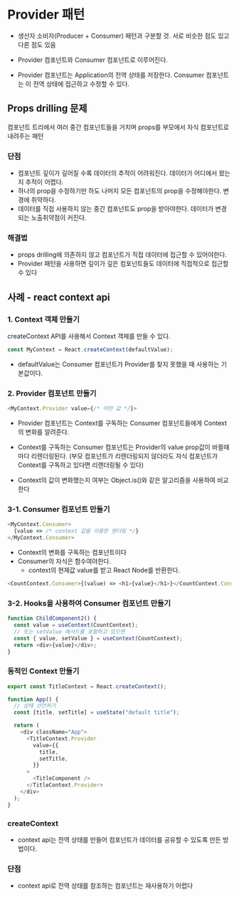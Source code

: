 # Provider 패턴

- 생산자 소비자(Producer + Consumer) 패턴과 구분할 것. 서로 비슷한 점도 있고 다른 점도 있음

- Provider 컴포넌트와 Consumer 컴포넌트로 이루어진다.

- Provider 컴포넌트는 Application의 전역 상태를 저장한다. Consumer 컴포넌트는 이 전역 상태에 접근하고 수정할 수 있다.

## Props drilling 문제

컴포넌트 트리에서 여러 중간 컴포넌트들을 거치며 props를 부모에서 자식 컴포넌트로 내려주는 패턴

### 단점

- 컴포넌트 깊이가 깊어질 수록 데이터의 추적이 어려워진다. 데이터가 어디에서 왔는지 추적이 어렵다.
- 하나의 prop을 수정하기만 하도 나머지 모든 컴포넌트의 prop을 수정해야한다. 변경에 취약하다.
- 데이터를 직접 사용하지 않는 중간 컴포넌트도 prop을 받아야한다. 데이터가 변경되는 노출취약점이 커진다.

### 해결법

- props drilling에 의존하지 않고 컴포넌트가 직접 데이터에 접근할 수 있어야한다.
- Provider 패턴을 사용하면 깊이가 깊은 컴포넌트들도 데이터에 직접적으로 접근할 수 있다

## 사례 - react context api

### 1. Context 객체 만들기

createContext API를 사용해서 Context 객체를 만들 수 있다.

```js
const MyContext = React.createContext(defaultValue);
```

- defaultValue는 Consumer 컴포넌트가 Provider를 찾지 못했을 때 사용하는 기본값이다.

### 2. Provider 컴포넌트 만들기

```js
<MyContext.Provider value={/* 어떤 값 */}>
```

- Provider 컴포넌트는 Context를 구독하는 Consumer 컴포넌트들에게 Context의 변화를 알려준다.
- Context를 구독하는 Consumer 컴포넌트는 Provider의 value prop값이 바뀔때마다 리렌더링된다. (부모 컴포넌트가 리렌더링되지 않더라도 자식 컴포넌트가 Context를 구독하고 있다면 리렌더링될 수 있다)

- Context의 값이 변화했는지 여부는 Object.is()와 같은 알고리즘을 사용하여 비교한다

### 3-1. Consumer 컴포넌트 만들기

```js
<MyContext.Consumer>
  {value => /* context 값을 이용한 렌더링 */}
</MyContext.Consumer>
```

- Context의 변화를 구독하는 컴포넌트이다
- Consumer의 자식은 함수여야한다.
  - context의 현재값 value를 받고 React Node를 반환한다.

```js
<CountContext.Consumer>{(value) => <h1>{value}</h1>}</CountContext.Consumer>
```

### 3-2. Hooks을 사용하여 Consumer 컴포넌트 만들기

```js
function ChildComponent2() {
  const value = useContext(CountContext);
  // 또는 setValue 메서드를 포함하고 있으면
  const { value, setValue } = useContext(CountContext);
  return <div>{value}</div>;
}
```

### 동적인 Context 만들기

```js
export const TitleContext = React.createContext();

function App() {
  // 상태 선언하기
  const [title, setTitle] = useState("default title");

  return (
    <div className="App">
      <TitleContext.Provider
        value={{
          title,
          setTitle,
        }}
      >
        <TitleComponent />
      </TitleContext.Provider>
    </div>
  );
}
```

### createContext

- context api는 전역 상태를 만들어 컴포넌트가 데이터를 공유할 수 있도록 만든 방법이다.

### 단점

- context api로 전역 상태를 참조하는 컴포넌트는 재사용하기 어렵다
